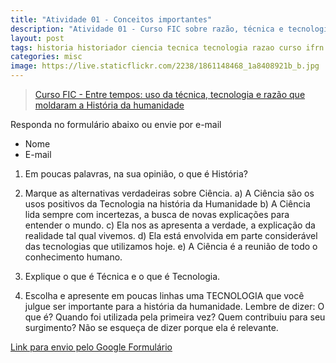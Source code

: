 ```yaml
---
title: "Atividade 01 - Conceitos importantes"
description: "Atividade 01 - Curso FIC sobre razão, técnica e tecnologia"
layout: post
tags: historia historiador ciencia tecnica tecnologia razao curso ifrn history fic metodo cientifico industria acao maquina machine revolution
categories: misc
image: https://live.staticflickr.com/2238/1861148468_1a8408921b_b.jpg
---
```


> [Curso FIC - Entre tempos: uso da técnica, tecnologia e razão que moldaram a História da humanidade](https://0jonjo.github.io/_pages/entre-tempos/)

Responda no formulário abaixo ou envie por e-mail

- Nome
- E-mail

1. Em poucas palavras, na sua opinião, o que é História?

2. Marque as alternativas verdadeiras sobre Ciência.
a) A Ciência são os usos positivos da Tecnologia na história da Humanidade
b) A Ciência lida sempre com incertezas, a busca de novas explicações para entender o mundo.
c) Ela nos as apresenta a verdade, a explicação da realidade tal qual vivemos.
d) Ela está envolvida em parte considerável das tecnologias que utilizamos hoje.
e) A Ciência é a reunião de todo o conhecimento humano.

3. Explique o que é Técnica e o que é Tecnologia. 

4. Escolha e apresente em poucas linhas uma TECNOLOGIA que você julgue ser importante para a história da humanidade. Lembre de dizer: O que é? Quando foi utilizada pela primeira vez? Quem contribuiu para seu surgimento? Não se esqueça de dizer porque ela é relevante.

[Link para envio pelo Google Formulário](https://forms.gle/fLNegf4vsaDt15UF7)